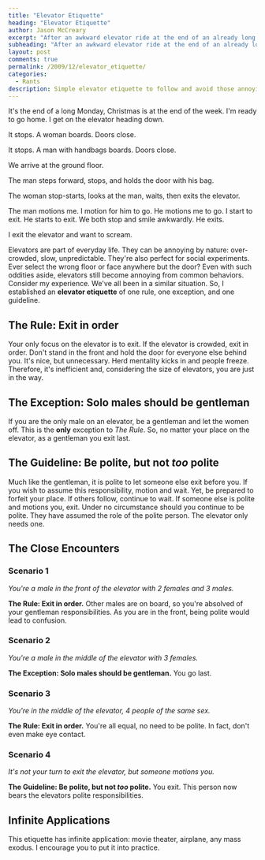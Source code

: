 ```yaml
---
title: "Elevator Etiquette"
heading: "Elevator Etiquette"
author: Jason McCreary
excerpt: "After an awkward elevator ride at the end of an already long day, I established an elevator etiquette."
subheading: "After an awkward elevator ride at the end of an already long day, I established an elevator etiquette."
layout: post
comments: true
permalink: /2009/12/elevator_etiquette/
categories:
  - Rants
description: Simple elevator etiquette to follow and avoid those annoying and awkward mishaps.
---
```

It's the end of a long Monday, Christmas is at the end of the week. I'm ready to go home. I get on the elevator heading down.

It stops. A woman boards. Doors close.

It stops. A man with handbags boards. Doors close.

We arrive at the ground floor.

The man steps forward, stops, and holds the door with his bag.

The woman stop-starts, looks at the man, waits, then exits the elevator.

The man motions me. I motion for him to go. He motions me to go. I start to exit. He starts to exit. We both stop and smile awkwardly. He exits.

I exit the elevator and want to scream.

Elevators are part of everyday life. They can be annoying by nature: over-crowded, slow, unpredictable. They're also perfect for social experiments. Ever select the wrong floor or face anywhere but the door? Even with such oddities aside, elevators still become annoying from common behaviors. Consider my experience. We've all been in a similar situation. So, I established an **elevator etiquette** of one rule, one exception, and one guideline.

## The Rule: Exit in order

Your only focus on the elevator is to exit. If the elevator is crowded, exit in order. Don't stand in the front and hold the door for everyone else behind you. It's nice, but unnecessary. Herd mentality kicks in and people freeze. Therefore, it's inefficient and, considering the size of elevators, you are just in the way.

## The Exception: Solo males should be gentleman

If you are the only male on an elevator, be a gentleman and let the women off. This is the **only** exception to *The Rule*. So, no matter your place on the elevator, as a gentleman you exit last.

## The Guideline: Be polite, but not *too* polite

Much like the gentleman, it is polite to let someone else exit before you. If you wish to assume this responsibility, motion and wait. Yet, be prepared to forfeit your place. If others follow, continue to wait. If someone else is polite and motions you, exit. Under no circumstance should you continue to be polite. They have assumed the role of the polite person. The elevator only needs one. 

## The Close Encounters

### Scenario 1

*You're a male in the front of the elevator with 2 females and 3 males.*

**The Rule: Exit in order.** Other males are on board, so you're absolved of your gentleman responsibilities. As you are in the front, being polite would lead to confusion.

### Scenario 2

*You're a male in the middle of the elevator with 3 females.*

**The Exception: Solo males should be gentleman.** You go last.

### Scenario 3

*You're in the middle of the elevator, 4 people of the same sex.*

**The Rule: Exit in order.** You're all equal, no need to be polite. In fact, don't even make eye contact.

### Scenario 4

*It's not your turn to exit the elevator, but someone motions you.*

**The Guideline: Be polite, but not *too* polite.** You exit. This person now bears the elevators polite responsibilities. 

## Infinite Applications

This etiquette has infinite application: movie theater, airplane, any mass exodus. I encourage you to put it into practice.
